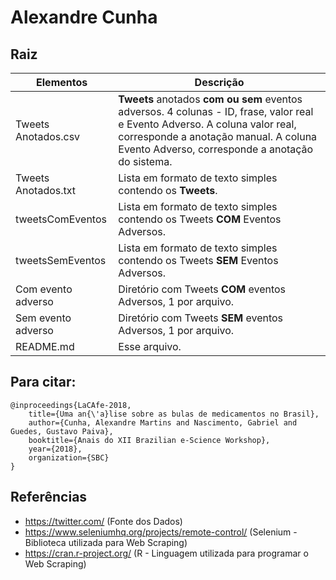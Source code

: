 # Alexandre Cunha

## Raiz


| Elementos | Descrição |
|-----------|-----------|
|Tweets Anotados.csv| **Tweets** anotados **com ou sem** eventos adversos. 4 colunas - ID, frase, valor real e Evento Adverso. A coluna valor real, corresponde a anotação manual. A coluna Evento Adverso, corresponde a anotação do sistema.|
|Tweets Anotados.txt|Lista em formato de texto simples contendo os **Tweets**.|
|tweetsComEventos|Lista em formato de texto simples contendo os Tweets **COM** Eventos Adversos. 	|
|tweetsSemEventos| Lista em formato de texto simples contendo os Tweets **SEM** Eventos Adversos.|
|Com evento adverso|Diretório com Tweets **COM** eventos Adversos, 1 por arquivo.|
|Sem evento adverso|Diretório com Tweets **SEM** eventos Adversos, 1 por arquivo.|
|README.md|Esse arquivo.|




## Para citar:

    @inproceedings{LaCAfe-2018,
        title={Uma an{\'a}lise sobre as bulas de medicamentos no Brasil},
        author={Cunha, Alexandre Martins and Nascimento, Gabriel and Guedes, Gustavo Paiva},
        booktitle={Anais do XII Brazilian e-Science Workshop},
        year={2018},
        organization={SBC}
    }

    
 ## Referências

- https://twitter.com/ (Fonte dos Dados)
- https://www.seleniumhq.org/projects/remote-control/ (Selenium - Biblioteca utilizada para Web Scraping)
- https://cran.r-project.org/ (R - Linguagem utilizada para programar o Web Scraping)
